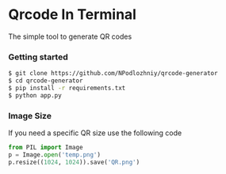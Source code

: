 # Qrcode In Terminal
The simple tool to generate QR codes

### Getting started
```bash
$ git clone https://github.com/NPodlozhniy/qrcode-generator
$ cd qrcode-generator
$ pip install -r requirements.txt
$ python app.py
```

### Image Size

If you need a specific QR size use the following code

```python
from PIL import Image
p = Image.open('temp.png')
p.resize((1024, 1024)).save('QR.png')
```
